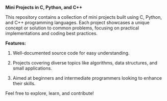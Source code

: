 **Mini Projects in C, Python, and C++**

This repository contains a collection of mini projects built using C, Python, and C++ programming languages. Each project showcases a unique concept or solution to common problems, focusing on practical implementations and coding best practices.

**Features:**

1. Well-documented source code for easy understanding.

2. Projects covering diverse topics like algorithms, data structures, and small applications.

3. Aimed at beginners and intermediate programmers looking to enhance their skills.

Feel free to explore, learn, and contribute!
